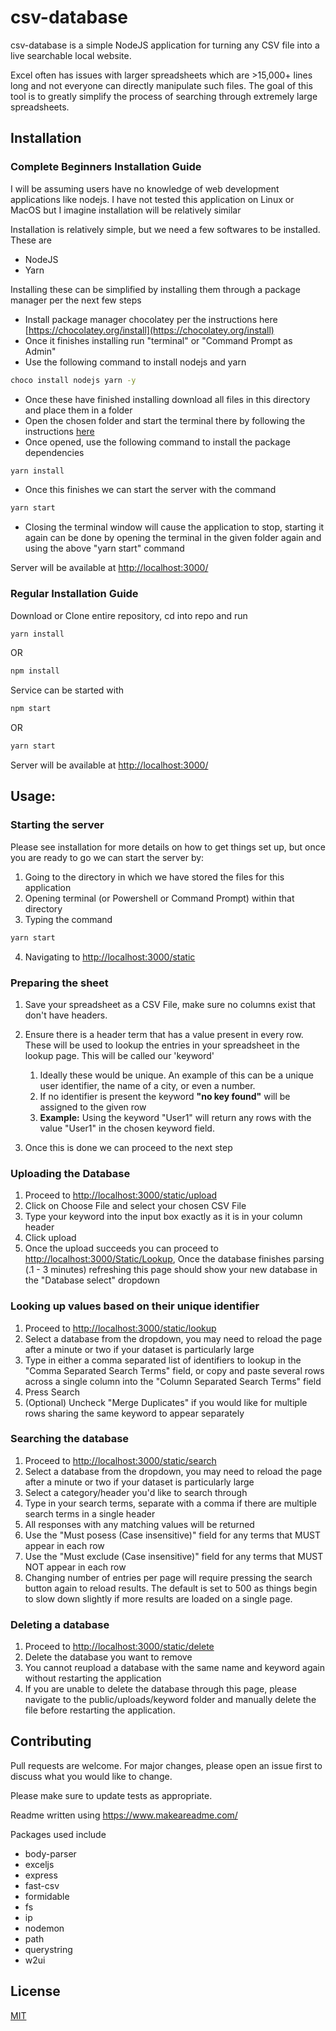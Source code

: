 # csv-database

csv-database is a simple NodeJS application for turning any CSV file into a live searchable local website.

Excel often has issues with larger spreadsheets which are >15,000+ lines long and not everyone can directly manipulate such files. The goal of this tool is to greatly simplify the process of searching through extremely large spreadsheets.

## Installation

### Complete Beginners Installation Guide

I will be assuming users have no knowledge of web development applications like nodejs. I have not tested this application on Linux or MacOS but I imagine installation will be relatively similar

Installation is relatively simple, but we need a few softwares to be installed. These are 

* NodeJS
* Yarn

Installing these can be simplified by installing them through a package manager per the next few steps

* Install package manager chocolatey per the instructions here  
[https://chocolatey.org/install](https://chocolatey.org/install)
* Once it finishes installing run "terminal" or "Command Prompt as Admin"
* Use the following command to install nodejs and yarn

```bash
choco install nodejs yarn -y
```

* Once these have finished installing download all files in this directory and place them in a folder
* Open the chosen folder and start the terminal there by following the instructions [here](https://www.groovypost.com/howto/open-command-window-terminal-window-specific-folder-windows-mac-linux/)
* Once opened, use the following command to install the package dependencies

```bash
yarn install
```

* Once this finishes we can start the server with the command 

```bash
yarn start
```

* Closing the terminal window will cause the application to stop, starting it again can be done by opening the terminal  in the given folder again and using the above "yarn start" command

Server will be available at [http://localhost:3000/](http://localhost:3000/)


### Regular Installation Guide

Download or Clone entire repository, cd into repo and run

```bash
yarn install
```

OR 

```bash
npm install
```

Service can be started with 

```bash
npm start
```

OR 

```bash
yarn start
```

Server will be available at [http://localhost:3000/](http://localhost:3000/)


## Usage:

### Starting the server
Please see installation for more details on how to get things set up, but once you are ready to go we can start the server by:
1. Going to the directory in which we have stored the files for this application
2. Opening terminal (or Powershell or Command Prompt) within that directory 
3. Typing the command
```bash
yarn start
```
4. Navigating to [http://localhost:3000/static](http://localhost:3000/static)

### Preparing the sheet
1. Save your spreadsheet as a CSV File, make sure no columns exist that don't have headers.
1. Ensure there is a header term that has a value present in every row. These will be used to lookup the entries in your spreadsheet in the lookup page. This will be called our 'keyword'
     1. Ideally these would be unique. An example of this can be a unique user identifier, the name of a city, or even a number. 
     1. If no identifier is present the keyword **"no key found"** will be assigned to the given row
     1. **Example:** Using the keyword "User1" will return any rows with the value "User1" in the chosen keyword field.

1.  Once  this is done we can proceed to the next step

### Uploading the Database
1. Proceed to  [http://localhost:3000/static/upload](http://localhost:3000/static/upload)
2. Click on Choose File and select your chosen CSV File
3. Type your keyword into the input box exactly as it is in your column header
4. Click upload
5. Once the upload succeeds you can proceed to [http://localhost:3000/Static/Lookup](http://localhost:3000/Static/Lookup), Once the database finishes parsing (.1 - 3 minutes) refreshing this page should show your new database in the "Database select" dropdown

### Looking up values based on their unique identifier

1. Proceed to  [http://localhost:3000/static/lookup](http://localhost:3000/static/lookup)
2. Select a database from the dropdown, you may need to reload the page after a minute or two if your dataset is particularly large
3. Type in either a comma separated list of identifiers to lookup in the "Comma Separated Search Terms" field, or copy and paste several rows across a single column into the "Column Separated Search Terms" field
4. Press Search
5. (Optional) Uncheck "Merge Duplicates" if you would like for multiple rows sharing the same keyword to appear separately 


### Searching the database

1. Proceed to  [http://localhost:3000/static/search](http://localhost:3000/static/search)
2. Select a database from the dropdown, you may need to reload the page after a minute or two if your dataset is particularly large
3. Select a category/header you'd like to search through
4. Type in your search terms, separate with a comma if there are multiple search terms in a single header
5. All responses with any matching values will be returned
6. Use the "Must posess (Case insensitive)" field for any terms that MUST appear in each row
7. Use the "Must exclude (Case insensitive)" field for any terms that MUST NOT appear in each row
8. Changing number of entries per page will require pressing the search button again to reload results. The default is set to 500 as things begin to slow down slightly if more results are loaded on a single page.

### Deleting a database

1. Proceed to  [http://localhost:3000/static/delete](http://localhost:3000/static/delete)
2. Delete the database you want to remove
3. You cannot reupload a database with the same name and keyword again without restarting the application
4. If you are unable to delete the database through this page, please navigate to the public/uploads/keyword folder and manually delete the file before restarting the application.




## Contributing
Pull requests are welcome. For major changes, please open an issue first to discuss what you would like to change.

Please make sure to update tests as appropriate.

Readme written using https://www.makeareadme.com/

Packages used include
* body-parser
* exceljs
* express
* fast-csv
* formidable
* fs
* ip
* nodemon
* path
* querystring
* w2ui

## License
[MIT](https://choosealicense.com/licenses/mit/)